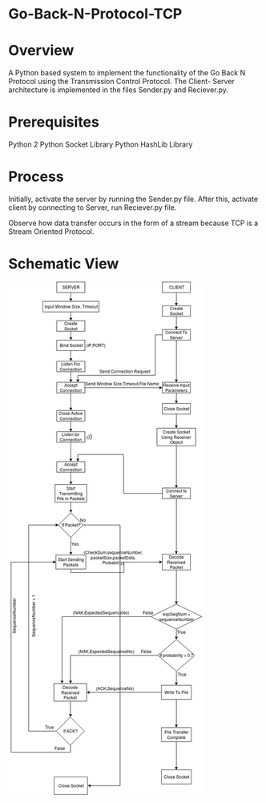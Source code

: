 # Go-Back-N-Protocol-TCP

# Overview

A Python based system to implement the functionality of the Go Back N Protocol using the Transmission Control Protocol.
The Client- Server architecture is implemented in the files Sender.py and Reciever.py.

# Prerequisites

Python 2
Python Socket Library
Python HashLib Library

# Process

Initially, activate the server by running the Sender.py file.
After this, activate client by connecting to Server, run Reciever.py file.

Observe how data transfer occurs in the form of a stream because TCP is a Stream Oriented Protocol.

# Schematic View

![Schematic View](dccnSchematic.png)
